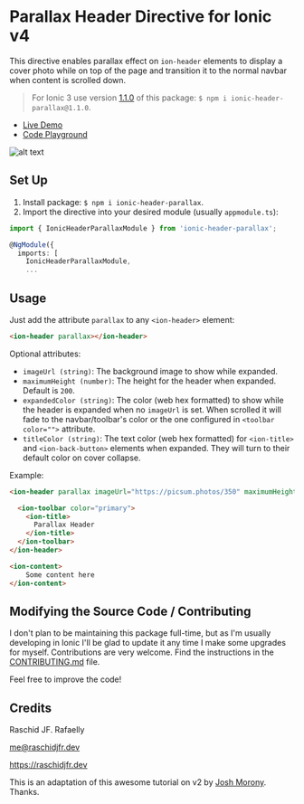 # Parallax Header Directive for Ionic v4 #

This directive enables parallax effect on `ion-header` elements to display a cover photo while on top of the page and transition it to the normal navbar when content is scrolled down.

> For Ionic 3 use version [1.1.0](https://www.npmjs.com/package/ionic-header-parallax/v/1.1.0) of this package: `$ npm i ionic-header-parallax@1.1.0`.

* [Live Demo](https://raschidjfr.github.io/ionic-header-parallax)
* [Code Playground](https://stackblitz.com/github/raschidjfr/ionic-header-parallax)

![alt text](https://raw.githubusercontent.com/raschidJFR/ionic-header-parallax/master/gif.gif)

## Set Up ##

1. Install package: `$ npm i ionic-header-parallax`.
2. Import the directive into your desired module (usually `appmodule.ts`):

```ts
import { IonicHeaderParallaxModule } from 'ionic-header-parallax';

@NgModule({
  imports: [
    IonicHeaderParallaxModule,
    ...
```

## Usage ##

Just add the attribute `parallax` to any `<ion-header>` element:

```html
<ion-header parallax></ion-header>
```

Optional attributes:

* `imageUrl (string)`: The background image to show while expanded.
* `maximumHeight (number)`: The height for the header when expanded. Default is `200`.
* `expandedColor (string)`: The color (web hex formatted) to show while the header is expanded when no `imageUrl` is set. When scrolled it will fade to the navbar/toolbar's color or the one configured in `<toolbar color="">` attribute.
* `titleColor (string)`: The text color (web hex formatted) for `<ion-title>` and `<ion-back-button>` elements when expanded. They will turn to their default color on cover collapse.

Example:

```html
<ion-header parallax imageUrl="https://picsum.photos/350" maximumHeight="350" expandedColor="#AAA" titleColor="white">

  <ion-toolbar color="primary">
    <ion-title>
      Parallax Header
    </ion-title>
  </ion-toolbar>
</ion-header>

<ion-content>
	Some content here
</ion-content>
```

## Modifying the Source Code / Contributing ##
I don't plan to be maintaining this package full-time, but as I'm usually developing in Ionic I'll be glad to update it any time I make some upgrades for myself.
Contributions are very welcome. Find the instructions in the [CONTRIBUTING.md](CONTRIBUTING.md) file.

Feel free to improve the code!

## Credits ##
Raschid JF. Rafaelly

<me@raschidjfr.dev>

<https://raschidjfr.dev>

This is an adaptation of this awesome tutorial on v2 by [Josh Morony](https://www.joshmorony.com/how-to-create-a-directive-in-ionic-2-parallax-header/). Thanks.